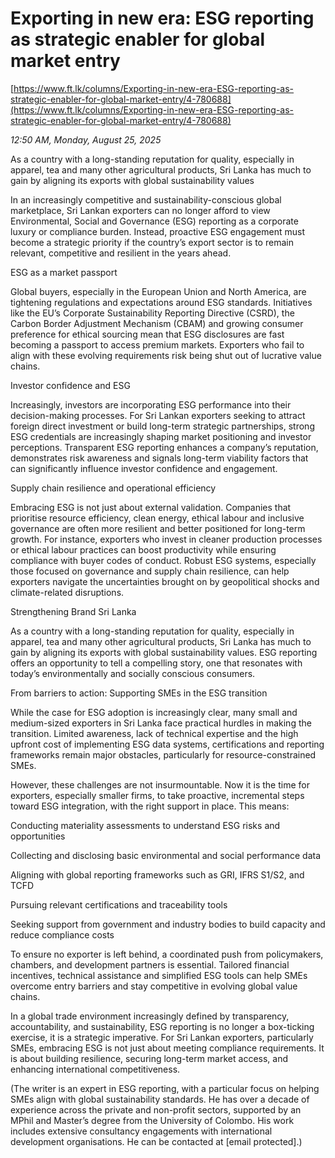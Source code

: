 # Exporting in new era: ESG reporting as strategic enabler for global market entry

[https://www.ft.lk/columns/Exporting-in-new-era-ESG-reporting-as-strategic-enabler-for-global-market-entry/4-780688](https://www.ft.lk/columns/Exporting-in-new-era-ESG-reporting-as-strategic-enabler-for-global-market-entry/4-780688)

*12:50 AM, Monday, August 25, 2025*

As a country with a long-standing reputation for quality, especially in apparel, tea and many other agricultural products, Sri Lanka has much to gain by aligning its exports with global sustainability values

In an increasingly competitive and sustainability-conscious global marketplace, Sri Lankan exporters can no longer afford to view Environmental, Social and Governance (ESG) reporting as a corporate luxury or compliance burden. Instead, proactive ESG engagement must become a strategic priority if the country’s export sector is to remain relevant, competitive and resilient in the years ahead.

ESG as a market passport

Global buyers, especially in the European Union and North America, are tightening regulations and expectations around ESG standards. Initiatives like the EU’s Corporate Sustainability Reporting Directive (CSRD), the Carbon Border Adjustment Mechanism (CBAM) and growing consumer preference for ethical sourcing mean that ESG disclosures are fast becoming a passport to access premium markets. Exporters who fail to align with these evolving requirements risk being shut out of lucrative value chains.

Investor confidence and ESG

Increasingly, investors are incorporating ESG performance into their decision-making processes. For Sri Lankan exporters seeking to attract foreign direct investment or build long-term strategic partnerships, strong ESG credentials are increasingly shaping market positioning and investor perceptions. Transparent ESG reporting enhances a company’s reputation, demonstrates risk awareness and signals long-term viability factors that can significantly influence investor confidence and engagement.

Supply chain resilience and operational efficiency

Embracing ESG is not just about external validation. Companies that prioritise resource efficiency, clean energy, ethical labour and inclusive governance are often more resilient and better positioned for long-term growth. For instance, exporters who invest in cleaner production processes or ethical labour practices can boost productivity while ensuring compliance with buyer codes of conduct. Robust ESG systems, especially those focused on governance and supply chain resilience, can help exporters navigate the uncertainties brought on by geopolitical shocks and climate-related disruptions.

Strengthening Brand Sri Lanka

As a country with a long-standing reputation for quality, especially in apparel, tea and many other agricultural products, Sri Lanka has much to gain by aligning its exports with global sustainability values. ESG reporting offers an opportunity to tell a compelling story, one that resonates with today’s environmentally and socially conscious consumers.

From barriers to action: Supporting SMEs in the ESG transition

While the case for ESG adoption is increasingly clear, many small and medium-sized exporters in Sri Lanka face practical hurdles in making the transition. Limited awareness, lack of technical expertise and the high upfront cost of implementing ESG data systems, certifications and reporting frameworks remain major obstacles, particularly for resource-constrained SMEs.

However, these challenges are not insurmountable. Now it is the time for exporters, especially smaller firms, to take proactive, incremental steps toward ESG integration, with the right support in place. This means:

Conducting materiality assessments to understand ESG risks and opportunities

Collecting and disclosing basic environmental and social performance data

Aligning with global reporting frameworks such as GRI, IFRS S1/S2, and TCFD

Pursuing relevant certifications and traceability tools

Seeking support from government and industry bodies to build capacity and reduce compliance costs

To ensure no exporter is left behind, a coordinated push from policymakers, chambers, and development partners is essential. Tailored financial incentives, technical assistance and simplified ESG tools can help SMEs overcome entry barriers and stay competitive in evolving global value chains.

In a global trade environment increasingly defined by transparency, accountability, and sustainability, ESG reporting is no longer a box-ticking exercise, it is a strategic imperative. For Sri Lankan exporters, particularly SMEs, embracing ESG is not just about meeting compliance requirements. It is about building resilience, securing long-term market access, and enhancing international competitiveness.

(The writer is an expert in ESG reporting, with a particular focus on helping SMEs align with global sustainability standards. He has over a decade of experience across the private and non-profit sectors, supported by an MPhil and Master’s degree from the University of Colombo. His work includes extensive consultancy engagements with international development organisations. He can be contacted at [email protected].)

